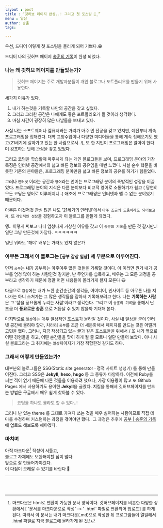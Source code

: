 ```yaml
---
layout : post
title : “깃허브 페이지 완성..! 그리고 첫 포스팅 ꓆̮ ”
menu : 일상
author: 송훈
tags: 

---
```


우선, 드디어 이렇게 첫 포스팅을 올리게 되어 기쁘다.😀

드디어 나의 깃허브 페이지 [송훈의 기록](https://songh-oon.github.io)이 완성 되었다. 



### 나는 왜 깃허브 페이지를 만들었는가?
> 깃허브 페이지는 주로 개발자분들이 개인 블로그나 포트폴리오를 만들기 위해 사용한다.

세가지 이유가 있다.
1. 내가 하는것을 기록할 나만의 공간을 갖고 싶었다.
2. 그리고 그러한 공간은 나에게도 좋은 포트폴리오가 될 것이라 생각했다.
3. 마침 시간이 굉장히 많은 나날들을 보내고 있다.

사실  나는 소프트웨어나 컴퓨터와는 거리가 아주 먼 전공을 갖고 있지만, 예전부터 계속 프로그래밍을 접해왔다. 
대학 교양수업이나 다양한 미디어들을 통해 계속 접해오기도 했고(21세기에 살아가고 있는 한 사람으로서..!), 또 한 지인이 프로그래밍은 알아야 한다며 강조하는 탓에 관심을 갖고 있었다.

그리고 코딩을 학습할때 마주치게 되는 개인 블로그들을 보며, 프로그래밍 분야의 가장 특징은 인터넷 공간에서의 넓고 빠른 정보의 공유임을 매번 느꼈다. 사실 순수 학문을 비롯한 기존의 분야들은, 프로그래밍 분야만큼 넓고 빠른 정보의 공유를 하기가 힘들었다. 

그러나 `인터넷` 이라는 공간과 `영어`라는 언어는 프로그래밍 분야의 폭발적인 성장을 이끌었다. 프로그래밍 분야의 지식은 다른 분야보다 비교적 영어로 소통하기가 쉽고 ( 당연히 모든 코딩은 영어로 이루어지니..) 애초에 프로그래밍은 인터넷과 뗄 수 없는 분야였기 때문이다. 

아무튼 이것저것 관심 많은 나도 '21세기의 인터넷'에서 `아주 조금의 도움이라도 되어보고자`, 또 `개인적인 성장`을 경험하고자 이 블로그를 만들게 되었다.

엥.. 이렇게 써보고 나니 엄청나게 거창한 이유를 갖고 이 `송훈의 기록`을 만든 것 같지만..! 
일단 그냥 만든것에 가깝다. ㅋㅋㅋㅋㅋㅋ

일단 뭐라도 '해야' 배우는 거라도 있지 않은가

### 아무튼 그래서 이 블로그는 [`공부` `감상` `일상`] 세 부분으로 이루어진다.

먼저 `공부`는 내가 공부하는 아주아주 많은 것들을 기록할 것이다.
아 이러면 뭔가 내가 공부를 엄청 많이 하는 사람인것 같지만, 
난 무언가를 습득하고, 배우는 그 모든 과정을 공부라고 생각하기 때문에 정말 어떤 내용들이 올라가게 될지 모른다 😆

다음으로 `감상`에는 내가 느낀 순간순간의 생각들, 아이디어, 인사이트 등
아무튼 나를 지나가는 아니 스쳐가는 그 많은 생각들을 잡아서 기록해보려고 한다. 나는 __기록하는 사람__ 은 그 '삶을 풍요롭게 누리는 사람'이라고 생각한다. 그리고 이 `송훈의 기록`을 통해서 난 조금 더 __풍요로운 송훈__ 으로 거듭날 수 있지 않을까 기대해 본다.

마지막으로 `일상`에는 매우 일상적인 포스트가 올라갈 것이다. 사실 내 일상을 굳이 인터넷 공간에 올려야 할까, 차라리 `공부`를 조금 더 세분화해서 페이지를 만드는 것은 어떨까 고민을 했다. 그러나, 지금 작성되고 있는 글과 같은 포스트들을 위해서 / 또 내가 앞으로 어떤 경험들을 하고, 어떤 순간들을 맞이 하게 될 줄 모르니 일단 만들어 보았다. 아니 사실 블로그라는 그 취지에는 `일상`페이지가 가장 적합한것 같기도 하다.


### 그래서 어떻게 만들었는가? 
대부분의 블로그들은 SSG(Static site generator · 정적 사이트 생성기) 를 통해 만들어진다. 그리고 SSG은 **Jekyll**, __hexo__, __hugo__ 등 그 종류가 다양하다. 이전에 Ruby를 써본 적이 없기 때문에 다른 것들을 이용하려 했으나, 가장 이용량이 많고 또 Github Pages 에서 사용하기도 용이한 **Jekyll**을 골랐다. 지킬을 통해서 깃허브페이지를 만드는 방법은 구글에서 매우 쉽게 찾아볼 수 있다. 
> 코딩을 하나도 몰라도 할 수 있다..!   

그러나 난 있는 theme 를 그대로 가져다 쓰는 것을 매우 싫어하는 사람이므로 직접 테마를 수정하며 커스텀하는 과정을 겪어야만 했다..
그 과정은 추후에 [ 공부 | 송훈의 기록 ](https://songh-oon.github.io/study/) 에 업로드 해보도록 해야겠다.

### 마치며

아직 마크다운[^1] 작성이 서툴고,   
블로그 자체에도 보완해야할 점이 많다.   
앞으로 잘 만들어가야겠다.   
이 다짐이 오래갈 수 있기를 바란다  🙏    


 ---  
     

    

<br><br>      

[^1]: 마크다운은 html로 변환이 가능한 문서 양식이다. 깃허브페이지를 비롯한 다양한 상황에서 [ '문서를 마크다운으로 작성' -> ' .html' 파일로 변환되어 업로드] 를 하게 된다. 따라서 이 문서는 내가 마크다운(.md)으로 작성한 뒤 프로그램들이 열일해서 .html 파일로 지금 블로그에 올라가게 된 것.!
